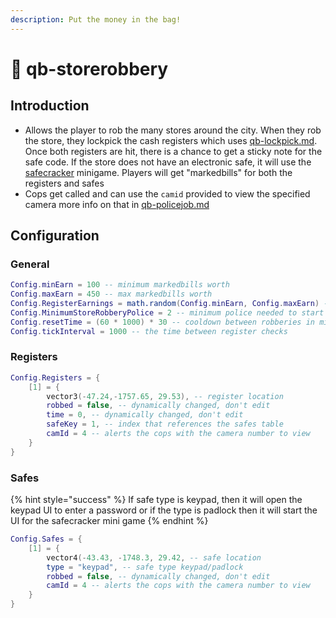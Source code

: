 ```yaml
---
description: Put the money in the bag!
---
```


# 🔫 qb-storerobbery

## Introduction

* Allows the player to rob the many stores around the city. When they rob the store, they lockpick the cash registers which uses [qb-lockpick.md](qb-lockpick.md "mention"). Once both registers are hit, there is a chance to get a sticky note for the safe code. If the store does not have an electronic safe, it will use the [safecracker](https://github.com/qbcore-framework/safecracker) minigame. Players will get "markedbills" for both the registers and safes
* Cops get called and can use the `camid` provided to view the specified camera more info on that in [qb-policejob.md](qb-policejob.md "mention")

## Configuration

### General

```lua
Config.minEarn = 100 -- minimum markedbills worth
Config.maxEarn = 450 -- max markedbills worth
Config.RegisterEarnings = math.random(Config.minEarn, Config.maxEarn) -- Randomized earnings
Config.MinimumStoreRobberyPolice = 2 -- minimum police needed to start the robbery
Config.resetTime = (60 * 1000) * 30 -- cooldown between robberies in minutes
Config.tickInterval = 1000 -- the time between register checks
```

### Registers

```lua
Config.Registers = {
    [1] = {
        vector3(-47.24,-1757.65, 29.53), -- register location
        robbed = false, -- dynamically changed, don't edit
        time = 0, -- dynamically changed, don't edit
        safeKey = 1, -- index that references the safes table
        camId = 4 -- alerts the cops with the camera number to view
    }
}
```

### Safes

{% hint style="success" %}
If safe type is keypad, then it will open the keypad UI to enter a password or if the type is padlock then it will start the UI for the safecracker mini game
{% endhint %}

```lua
Config.Safes = {
    [1] = {
        vector4(-43.43, -1748.3, 29.42, -- safe location
        type = "keypad", -- safe type keypad/padlock
        robbed = false, -- dynamically changed, don't edit
        camId = 4 -- alerts the cops with the camera number to view
    }
}
```
